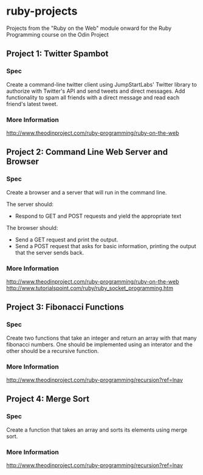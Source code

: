 # ruby-projects
Projects from the "Ruby on the Web" module onward for the Ruby Programming course on the Odin Project

## Project 1: Twitter Spambot
### Spec
Create a command-line twitter client using JumpStartLabs' Twitter library to authorize with Twitter's API and send tweets and direct messages. Add functionality to spam all friends with a direct message and read each friend's latest tweet.

### More Information
http://www.theodinproject.com/ruby-programming/ruby-on-the-web

## Project 2: Command Line Web Server and Browser
### Spec
Create a browser and a server that will run in the command line.

The server should:
* Respond to GET and POST requests and yield the appropriate text

The browser should:
* Send a GET request and print the output.
* Send a POST request that asks for basic information, printing the output that the server sends back.

### More Information
http://www.theodinproject.com/ruby-programming/ruby-on-the-web
http://www.tutorialspoint.com/ruby/ruby_socket_programming.htm

## Project 3: Fibonacci Functions
### Spec
Create two functions that take an integer and return an array with that many fibonacci numbers. One should be implemented using an interator and the other should be a recursive function.

### More Information
http://www.theodinproject.com/ruby-programming/recursion?ref=lnav

## Project 4: Merge Sort
### Spec
Create a function that takes an array and sorts its elements using merge sort.

### More Information
http://www.theodinproject.com/ruby-programming/recursion?ref=lnav
